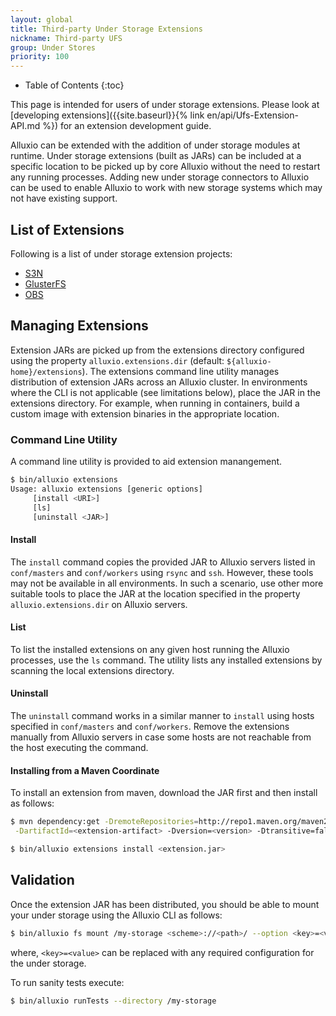 ```yaml
---
layout: global
title: Third-party Under Storage Extensions
nickname: Third-party UFS
group: Under Stores
priority: 100
---
```


* Table of Contents
{:toc}

This page is intended for users of under storage extensions. Please look at [developing
extensions]({{site.baseurl}}{% link en/api/Ufs-Extension-API.md %}) for an extension development
guide.

Alluxio can be extended with the addition of under storage modules at runtime. Under storage
extensions (built as JARs) can be included at a specific location to be picked up by core Alluxio
without the need to restart any running processes. Adding new under storage connectors to Alluxio
can be used to enable Alluxio to work with new storage systems which may not have existing support.

## List of Extensions

Following is a list of under storage extension projects:

- [S3N](https://github.com/Alluxio/alluxio-extensions/tree/master/underfs/s3n)
- [GlusterFS](https://github.com/Alluxio/alluxio-extensions/tree/master/underfs/glusterfs)
- [OBS](https://github.com/Alluxio/alluxio-extensions/tree/master/underfs/obs)

## Managing Extensions

Extension JARs are picked up from the extensions directory configured using the property
`alluxio.extensions.dir` (default: `${alluxio-home}/extensions`). The extensions command line utility
manages distribution of extension JARs across an Alluxio cluster. In environments where the CLI is
not applicable (see limitations below), place the JAR in the extensions directory. For example, when
running in containers, build a custom image with extension binaries in the appropriate location.

### Command Line Utility

A command line utility is provided to aid extension manangement.

```bash
$ bin/alluxio extensions
Usage: alluxio extensions [generic options]
	 [install <URI>]
	 [ls]
	 [uninstall <JAR>]
```

#### Install

The `install` command copies the provided JAR to Alluxio servers listed in `conf/masters` and
`conf/workers` using `rsync` and `ssh`. However, these tools may not be available in all
environments. In such a scenario, use other more suitable tools to place the JAR at the location
specified in the property `alluxio.extensions.dir` on Alluxio servers.

#### List

To list the installed extensions on any given host running the Alluxio processes, use the `ls`
command. The utility lists any installed extensions by scanning the local extensions directory.

#### Uninstall

The `uninstall` command works in a similar manner to `install` using hosts specified in
`conf/masters` and `conf/workers`. Remove the extensions manually from Alluxio servers in case some
hosts are not reachable from the host executing the command.

#### Installing from a Maven Coordinate

To install an extension from maven, download the JAR first and then install as follows:

```bash
$ mvn dependency:get -DremoteRepositories=http://repo1.maven.org/maven2/ -DgroupId=<extension-group> \
 -DartifactId=<extension-artifact> -Dversion=<version> -Dtransitive=false -Ddest=<extension>.jar

$ bin/alluxio extensions install <extension.jar>
```

## Validation

Once the extension JAR has been distributed, you should be able to mount your under storage using
the Alluxio CLI as follows:

```bash
$ bin/alluxio fs mount /my-storage <scheme>://<path>/ --option <key>=<value>
```
where, `<key>=<value>` can be replaced with any required configuration for the under storage.

To run sanity tests execute:

```bash
$ bin/alluxio runTests --directory /my-storage
```
